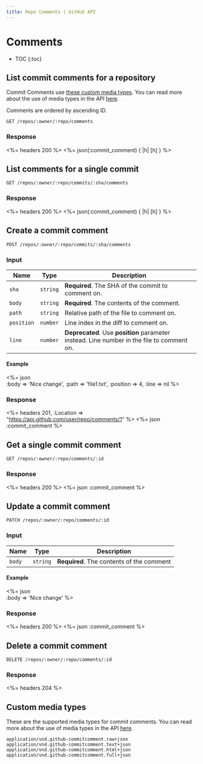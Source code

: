 ```yaml
---
title: Repo Comments | GitHub API
---
```


# Comments

* TOC
{:toc}

## List commit comments for a repository

Commit Comments use [these custom media types](#custom-media-types). You can
read more about the use of media types in the API [here](/v3/media/).

Comments are ordered by ascending ID.

    GET /repos/:owner/:repo/comments

### Response

<%= headers 200 %>
<%= json(:commit_comment) { |h| [h] } %>

## List comments for a single commit

    GET /repos/:owner/:repo/commits/:sha/comments

### Response

<%= headers 200 %>
<%= json(:commit_comment) { |h| [h] } %>

## Create a commit comment

    POST /repos/:owner/:repo/commits/:sha/comments

### Input

Name | Type | Description 
-----|------|--------------
`sha`|`string` | **Required**. The SHA of the commit to comment on.
`body`|`string` | **Required**. The contents of the comment.
`path`|`string` | Relative path of the file to comment on.
`position`|`number` | Line index in the diff to comment on.
`line`|`number` | **Deprecated**. Use **position** parameter instead. Line number in the file to comment on.


#### Example

<%= json \
  :body      => 'Nice change',
  :path      => 'file1.txt',
  :position  => 4,
  :line      => nil
%>

### Response

<%= headers 201, :Location => "https://api.github.com/user/repo/comments/1" %>
<%= json :commit_comment %>

## Get a single commit comment

    GET /repos/:owner/:repo/comments/:id

### Response

<%= headers 200 %>
<%= json :commit_comment %>

## Update a commit comment

    PATCH /repos/:owner/:repo/comments/:id

### Input

Name | Type | Description 
-----|------|--------------
`body`|`string` | **Required**. The contents of the comment


#### Example

<%= json \
  :body => 'Nice change'
%>

### Response

<%= headers 200 %>
<%= json :commit_comment %>

## Delete a commit comment

    DELETE /repos/:owner/:repo/comments/:id

### Response

<%= headers 204 %>

## Custom media types

These are the supported media types for commit comments. You can read more
about the use of media types in the API [here](/v3/media/).

    application/vnd.github-commitcomment.raw+json
    application/vnd.github-commitcomment.text+json
    application/vnd.github-commitcomment.html+json
    application/vnd.github-commitcomment.full+json
